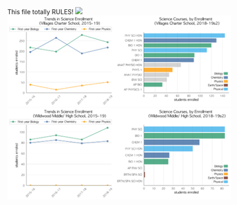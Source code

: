 This file totally RULES!
![](SOUTH_SUMT.png)
![](../School_plots/SUMTER/VILLAGES_C.png)
![](../School_plots/SUMTER/WILDWOOD_.png)
